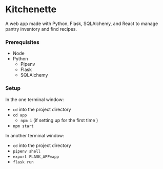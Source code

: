 # Kitchenette

A web app made with Python, Flask, SQLAlchemy, and React to manage pantry inventory and find recipes.

### Prerequisites

-  Node
- Python
    - Pipenv
    - Flask
    - SQLAlchemy


### Setup

In the one terminal window:
- `cd` into the project directory
- `cd app` 
    - `npm i` (if setting up for the first time )
- `npm start`

In another terminal window:
- `cd` into the project directory
- `pipenv shell` 
- `export FLASK_APP=app`
- `flask run`
